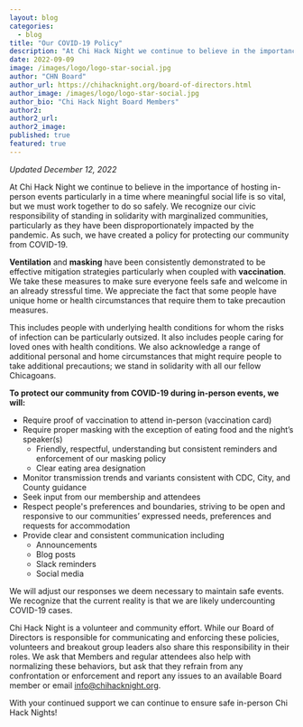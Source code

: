 ```yaml
---
layout: blog
categories: 
  - blog
title: "Our COVID-19 Policy"
description: "At Chi Hack Night we continue to believe in the importance of hosting in-person events particularly in a time where meaningful social life is so vital, but we must work together to do so safely. We recognize our civic responsibility of standing in solidarity with marginalized communities, particularly as they have been disproportionately impacted by the pandemic. As such, we have created a policy for protecting our community from COVID-19."
date: 2022-09-09
image: /images/logo/logo-star-social.jpg
author: "CHN Board"
author_url: https://chihacknight.org/board-of-directors.html
author_image: /images/logo/logo-star-social.jpg
author_bio: "Chi Hack Night Board Members"
author2: 
author2_url:
author2_image: 
published: true
featured: true
---
```


_Updated December 12, 2022_

At Chi Hack Night we continue to believe in the importance of hosting in-person events particularly in a time where meaningful social life is so vital, but we must work together to do so safely. We recognize our civic responsibility of standing in solidarity with marginalized communities, particularly as they have been disproportionately impacted by the pandemic. As such, we have created a policy for protecting our community from  COVID-19.

 **Ventilation** and **masking** have been consistently demonstrated to be effective mitigation strategies particularly when coupled with **vaccination**. We take these measures to make sure everyone feels safe and welcome in an already stressful time. We appreciate the fact that some people have unique home or health circumstances that require them to take precaution measures. 

This includes people with underlying health conditions for whom the risks of infection can be particularly outsized. It also includes people caring for loved ones with health conditions. We also acknowledge a range of additional personal and home circumstances that might require people to take additional precautions; we stand in solidarity with all our fellow Chicagoans.

**To protect our community from COVID-19 during in-person events, we will:**

* Require proof of vaccination to attend in-person (vaccination card)
* Require proper masking with the exception of eating food and the night’s speaker(s)
    * Friendly, respectful, understanding but consistent reminders and enforcement of our masking policy
    * Clear eating area designation
* Monitor transmission trends and variants consistent with CDC, City, and County guidance
* Seek input from our membership and attendees
* Respect people's preferences and boundaries, striving to be open and responsive to our communities’ expressed needs, preferences and requests for accommodation 
* Provide clear and consistent communication including
    * Announcements
    * Blog posts
    * Slack reminders
    * Social media

We will adjust our responses we deem necessary to maintain safe events. We recognize that the current reality is that we are likely undercounting COVID-19 cases.

Chi Hack Night is a volunteer and community effort. While our Board of Directors is responsible for communicating and enforcing these policies, volunteers and breakout group leaders also share this responsibility in their roles. We ask that Members and regular attendees also help with normalizing these behaviors, but ask that they refrain from any confrontation or enforcement and report any issues to an available Board member or email [info@chihacknight.org](mailto:info@chihacknight.org).

With your continued support we can continue to ensure safe in-person Chi Hack Nights!
